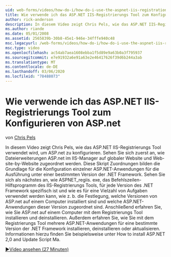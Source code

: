 ```yaml
---
uid: web-forms/videos/how-do-i/how-do-i-use-the-aspnet-iis-registration-tool-to-configure-aspnet
title: Wie verwende ich das ASP.NET IIS-Registrierungs Tool zum Konfigurieren von ASP.net | Microsoft-Dokumentation
author: rick-anderson
description: In diesem Video zeigt Chris Pels, wie das ASP.NET IIS-Registrierungs Tool verwendet wird, um ASP.net zu konfigurieren. Sehen Sie sich zuerst an, wie Dateierweiterungen ASP.NET zugeordnet werden...
ms.author: riande
ms.date: 05/01/2008
ms.assetid: 2565839b-30b8-45e1-946e-34fffe940c48
msc.legacyurl: /web-forms/videos/how-do-i/how-do-i-use-the-aspnet-iis-registration-tool-to-configure-aspnet
msc.type: video
ms.openlocfilehash: ac54ab7aea1608ebba1f5d89e9a63b0a3f795937
ms.sourcegitcommit: e7e91932a6e91a63e2e46417626f39d6b244a3ab
ms.translationtype: MT
ms.contentlocale: de-DE
ms.lasthandoff: 03/06/2020
ms.locfileid: "78488073"
---
```

# <a name="how-do-i-use-the-aspnet-iis-registration-tool-to-configure-aspnet"></a>Wie verwende ich das ASP.NET IIS-Registrierungs Tool zum Konfigurieren von ASP.net

von [Chris Pels](https://twitter.com/chrispels)

In diesem Video zeigt Chris Pels, wie das ASP.NET IIS-Registrierungs Tool verwendet wird, um ASP.net zu konfigurieren. Sehen Sie sich zuerst an, wie Dateierweiterungen ASP.net im IIS-Manager auf globaler Website und Web-site-by-Website zugeordnet werden. Diese Skript Zuordnungen bilden die Grundlage für die Konfiguration einzelner ASP.NET-Anwendungen für die Ausführung unter einer bestimmten Version der .NET Framework. Sehen Sie sich als nächstes an, wie ASPNET\_regiis. exe, das Befehlszeilen-Hilfsprogramm des IIS-Registrierungs Tools, für jede Version des .NET Framework spezifisch ist und wie es für eine Vielzahl von Aufgaben verwendet werden kann, wie z. b. die Festlegung, welche Versionen von ASP.net auf einem Computer installiert sind und welche ASP.NET-Anwendungen dieser Version zugeordnet sind. Anschließend erfahren Sie, wie Sie ASP.net auf einem Computer mit dem Registrierungs Tool installieren und deinstallieren. Außerdem erfahren Sie, wie Sie mit dem Registrierungs Tool mehrere ASP.NET-Anwendungen für eine bestimmte Version der .NET Framework installieren, deinstallieren oder aktualisieren. Informationen hierzu finden Sie beispielsweise unter How to install ASP.NET 2,0 and Update Script Ma.

[&#9654;Video ansehen (27 Minuten)](https://channel9.msdn.com/Blogs/ASP-NET-Site-Videos/how-do-i-use-the-aspnet-iis-registration-tool-to-configure-aspnet)
